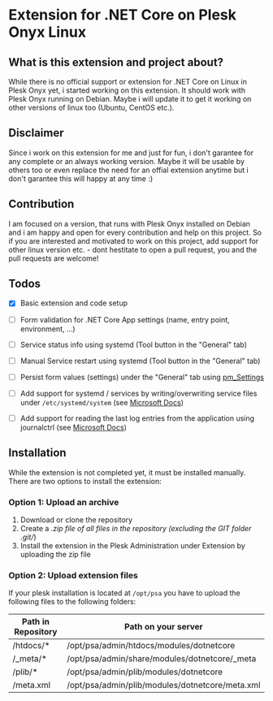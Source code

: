 # Extension for .NET Core on Plesk Onyx Linux

## What is this extension and project about?

While there is no official support or extension for .NET Core on Linux in Plesk Onyx yet, i started working on this extension. It should work with Plesk Onyx running on Debian. Maybe i will update it to get it working on other versions of linux too (Ubuntu, CentOS etc.).

## Disclaimer

Since i work on this extension for me and just for fun, i don't garantee for any complete or an always working version. Maybe it will be usable by others too or even replace the need for an offial extension anytime but i don't garantee this will happy at any time :)

## Contribution

I am focused on a version, that runs with Plesk Onyx installed on Debian and i am happy and open for every contribution and help on this project. So if you are interested and motivated to work on this project, add support for other linux version etc. - dont hestitate to open a pull request, you and the pull requests are welcome!

## Todos

- [X] Basic extension and code setup

- [ ] Form validation for .NET Core App settings (name, entry point, environment, ...)

- [ ] Service status info using systemd (Tool button in the "General" tab)

- [ ] Manual Service restart using systemd (Tool button in the "General" tab)

- [ ] Persist form values (settings) under the "General" tab using [pm_Settings](https://plesk.github.io/pm-api-stubs/docs/classes/pm_Settings.html)

- [ ] Add support for systemd / services by writing/overwriting service files under ```/etc/systemd/system``` (see [Microsoft Docs](https://docs.microsoft.com/en-us/aspnet/core/host-and-deploy/linux-nginx?view=aspnetcore-2.1&tabs=aspnetcore2x#create-the-service-file))

- [ ] Add support for reading the last log entries from the application using journalctrl (see [Microsoft Docs](https://docs.microsoft.com/en-us/aspnet/core/host-and-deploy/linux-nginx?view=aspnetcore-2.1&tabs=aspnetcore2x#viewing-logs))



## Installation

While the extension is not completed yet, it must be installed manually. There are two options to install the extension:

### Option 1: Upload an archive

1. Download or clone the repository
2. Create a *.zip file of all files in the repository (excluding the GIT folder .git/*)
3. Install the extension in the Plesk Administration under Extension by uploading the zip file

### Option 2: Upload extension files

If your plesk installation is located at ```/opt/psa``` you have to upload the following files to the following folders:

| Path in Repository | Path on your server                             |
|--------------------|-------------------------------------------------|
| /htdocs/*          | /opt/psa/admin/htdocs/modules/dotnetcore        |
| /_meta/*           | /opt/psa/admin/share/modules/dotnetcore/_meta   |
| /plib/*            | /opt/psa/admin/plib/modules/dotnetcore          |
| /meta.xml          | /opt/psa/admin/plib/modules/dotnetcore/meta.xml |